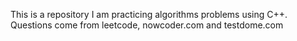 This is a repository I am practicing algorithms problems using C++. Questions come from leetcode, nowcoder.com and testdome.com

